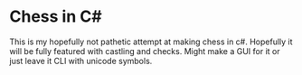 
# Chess in C#
This is my hopefully not pathetic attempt at making chess in c#. Hopefully it will be fully featured with castling and checks. Might make a GUI for it or just leave it CLI with unicode symbols.
